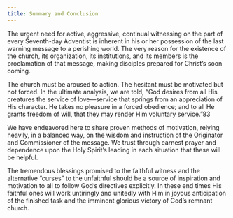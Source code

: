 ```yaml
---
title: Summary and Conclusion
---
```


The urgent need for active, aggressive, continual witnessing on the part of every Seventh-day Adventist is inherent in his or her possession of the last warning message to a perishing world. The very reason for the existence of the church, its organization, its institutions, and its members is the proclamation of that message, making disciples prepared for Christ’s soon coming.

The church must be aroused to action. The hesitant must be motivated but not forced. In the ultimate analysis, we are told, “God desires from all His creatures the service of love—service that springs from an appreciation of His character. He takes no pleasure in a forced obedience; and to all He grants freedom of will, that they may render Him voluntary service.”83

We have endeavored here to share proven methods of motivation, relying heavily, in a balanced way, on the wisdom and instruction of the Originator and Commissioner of the message. We trust through earnest prayer and dependence upon the Holy Spirit’s leading in each situation that these will be helpful.

The tremendous blessings promised to the faithful witness and the alternative “curses” to the unfaithful should be a source of inspiration and motivation to all to follow God’s directives explicitly. In these end times His faithful ones will work untiringly and unitedly with Him in joyous anticipation of the finished task and the imminent glorious victory of God’s remnant church.